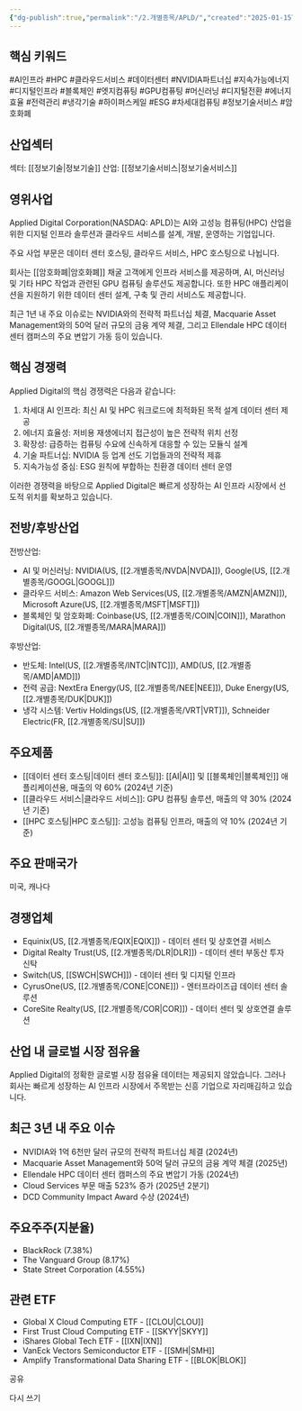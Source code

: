 ```yaml
---
{"dg-publish":true,"permalink":"/2.개별종목/APLD/","created":"2025-01-15T20:52:09.569+09:00","updated":"2025-06-03T20:05:57.713+09:00"}
---
```


## 핵심 키워드

#AI인프라 #HPC #클라우드서비스 #데이터센터 #NVIDIA파트너십 #지속가능에너지 #디지털인프라 #블록체인 #엣지컴퓨팅 #GPU컴퓨팅 #머신러닝 #디지털전환 #에너지효율 #전력관리 #냉각기술 #하이퍼스케일 #ESG #차세대컴퓨팅 #정보기술서비스 #암호화폐 

## 산업섹터

섹터: [[정보기술\|정보기술]]
산업: [[정보기술서비스\|정보기술서비스]]

## 영위사업

Applied Digital Corporation(NASDAQ: APLD)는 AI와 고성능 컴퓨팅(HPC) 산업을 위한 디지털 인프라 솔루션과 클라우드 서비스를 설계, 개발, 운영하는 기업입니다. 

주요 사업 부문은 데이터 센터 호스팅, 클라우드 서비스, HPC 호스팅으로 나뉩니다.

회사는 [[암호화폐\|암호화폐]] 채굴 고객에게 인프라 서비스를 제공하며, AI, 머신러닝 및 기타 HPC 작업과 관련된 GPU 컴퓨팅 솔루션도 제공합니다. 또한 HPC 애플리케이션을 지원하기 위한 데이터 센터 설계, 구축 및 관리 서비스도 제공합니다.

최근 1년 내 주요 이슈로는 NVIDIA와의 전략적 파트너십 체결, Macquarie Asset Management와의 50억 달러 규모의 금융 계약 체결, 그리고 Ellendale HPC 데이터 센터 캠퍼스의 주요 변압기 가동 등이 있습니다.

## 핵심 경쟁력

Applied Digital의 핵심 경쟁력은 다음과 같습니다:

1. 차세대 AI 인프라: 최신 AI 및 HPC 워크로드에 최적화된 목적 설계 데이터 센터 제공
2. 에너지 효율성: 저비용 재생에너지 접근성이 높은 전략적 위치 선정
3. 확장성: 급증하는 컴퓨팅 수요에 신속하게 대응할 수 있는 모듈식 설계
4. 기술 파트너십: NVIDIA 등 업계 선도 기업들과의 전략적 제휴
5. 지속가능성 중심: ESG 원칙에 부합하는 친환경 데이터 센터 운영

이러한 경쟁력을 바탕으로 Applied Digital은 빠르게 성장하는 AI 인프라 시장에서 선도적 위치를 확보하고 있습니다.

## 전방/후방산업

전방산업:

- AI 및 머신러닝: NVIDIA(US, [[2.개별종목/NVDA\|NVDA]]), Google(US, [[2.개별종목/GOOGL\|GOOGL]])
- 클라우드 서비스: Amazon Web Services(US, [[2.개별종목/AMZN\|AMZN]]), Microsoft Azure(US, [[2.개별종목/MSFT\|MSFT]])
- 블록체인 및 암호화폐: Coinbase(US, [[2.개별종목/COIN\|COIN]]), Marathon Digital(US, [[2.개별종목/MARA\|MARA]])

후방산업:

- 반도체: Intel(US, [[2.개별종목/INTC\|INTC]]), AMD(US, [[2.개별종목/AMD\|AMD]])
- 전력 공급: NextEra Energy(US, [[2.개별종목/NEE\|NEE]]), Duke Energy(US, [[2.개별종목/DUK\|DUK]])
- 냉각 시스템: Vertiv Holdings(US, [[2.개별종목/VRT\|VRT]]), Schneider Electric(FR, [[2.개별종목/SU\|SU]])

## 주요제품

- [[데이터 센터 호스팅\|데이터 센터 호스팅]]: [[AI\|AI]] 및 [[블록체인\|블록체인]] 애플리케이션용, 매출의 약 60% (2024년 기준)
- [[클라우드 서비스\|클라우드 서비스]]: GPU 컴퓨팅 솔루션, 매출의 약 30% (2024년 기준)
- [[HPC 호스팅\|HPC 호스팅]]: 고성능 컴퓨팅 인프라, 매출의 약 10% (2024년 기준)

## 주요 판매국가

미국, 캐나다

## 경쟁업체

- Equinix(US, [[2.개별종목/EQIX\|EQIX]]) - 데이터 센터 및 상호연결 서비스
- Digital Realty Trust(US, [[2.개별종목/DLR\|DLR]]) - 데이터 센터 부동산 투자 신탁
- Switch(US, [[SWCH\|SWCH]]) - 데이터 센터 및 디지털 인프라
- CyrusOne(US, [[2.개별종목/CONE\|CONE]]) - 엔터프라이즈급 데이터 센터 솔루션
- CoreSite Realty(US, [[2.개별종목/COR\|COR]]) - 데이터 센터 및 상호연결 솔루션

## 산업 내 글로벌 시장 점유율

Applied Digital의 정확한 글로벌 시장 점유율 데이터는 제공되지 않았습니다. 그러나 회사는 빠르게 성장하는 AI 인프라 시장에서 주목받는 신흥 기업으로 자리매김하고 있습니다.

## 최근 3년 내 주요 이슈

- NVIDIA와 1억 6천만 달러 규모의 전략적 파트너십 체결 (2024년)
- Macquarie Asset Management와 50억 달러 규모의 금융 계약 체결 (2025년)
- Ellendale HPC 데이터 센터 캠퍼스의 주요 변압기 가동 (2024년)
- Cloud Services 부문 매출 523% 증가 (2025년 2분기)
- DCD Community Impact Award 수상 (2024년)

## 주요주주(지분율)

- BlackRock (7.38%)
- The Vanguard Group (8.17%)
- State Street Corporation (4.55%)

## 관련 ETF

- Global X Cloud Computing ETF - [[CLOU\|CLOU]]
- First Trust Cloud Computing ETF - [[SKYY\|SKYY]]
- iShares Global Tech ETF - [[IXN\|IXN]]
- VanEck Vectors Semiconductor ETF - [[SMH\|SMH]]
- Amplify Transformational Data Sharing ETF - [[BLOK\|BLOK]]

공유

다시 쓰기